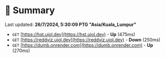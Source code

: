 # 📖 Summary
Last updated: **26/7/2024, 5:30:09 PTG "Asia/Kuala_Lumpur"**

- `GET` [https://hst.ujol.dev](https://hst.ujol.dev) - **Up** (475ms)
- `GET` [https://reddviz.ujol.dev](https://reddviz.ujol.dev) - **Down** (250ms)
- `GET` [https://dumb.onrender.com](https://dumb.onrender.com) - **Up** (270ms)

